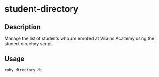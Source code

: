 # student-directory

## Description

Manage the list of students who are enrolled at Villains Academy using the student directory script

## Usage

```shell
ruby directory.rb
```

